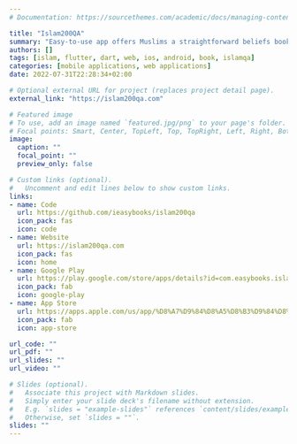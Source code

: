 ```yaml
---
# Documentation: https://sourcethemes.com/academic/docs/managing-content/

title: "Islam200QA"
summary: "Easy-to-use app offers Muslims a straightforward beliefs book in a Q&A format, featuring a scholar providing detailed explanations for each answer."
authors: []
tags: [islam, flutter, dart, web, ios, android, book, islamqa]
categories: [mobile applications, web applications]
date: 2022-07-31T22:28:34+02:00

# Optional external URL for project (replaces project detail page).
external_link: "https://islam200qa.com"

# Featured image
# To use, add an image named `featured.jpg/png` to your page's folder.
# Focal points: Smart, Center, TopLeft, Top, TopRight, Left, Right, BottomLeft, Bottom, BottomRight.
image:
  caption: ""
  focal_point: ""
  preview_only: false

# Custom links (optional).
#   Uncomment and edit lines below to show custom links.
links:
- name: Code
  url: https://github.com/ieasybooks/islam200qa
  icon_pack: fas
  icon: code
- name: Website
  url: https://islam200qa.com
  icon_pack: fas
  icon: home
- name: Google Play
  url: https://play.google.com/store/apps/details?id=com.easybooks.islam200qa
  icon_pack: fab
  icon: google-play
- name: App Store
  url: https://apps.apple.com/us/app/%D8%A7%D9%84%D8%A5%D8%B3%D9%84%D8%A7%D9%85-%D9%81%D9%8A-%D9%A2%D9%A0%D9%A0-%D8%B3%D8%A4%D8%A7%D9%84-%D9%88%D8%AC%D9%88%D8%A7%D8%A8/id6443937509?itsct=apps_box_badge&itscg=30200
  icon_pack: fab
  icon: app-store

url_code: ""
url_pdf: ""
url_slides: ""
url_video: ""

# Slides (optional).
#   Associate this project with Markdown slides.
#   Simply enter your slide deck's filename without extension.
#   E.g. `slides = "example-slides"` references `content/slides/example-slides.md`.
#   Otherwise, set `slides = ""`.
slides: ""
---
```

